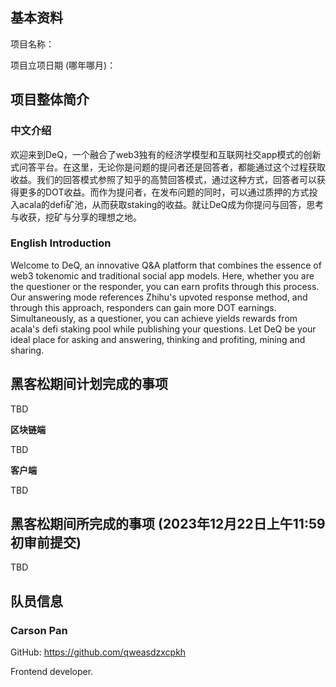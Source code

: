 ## 基本资料

项目名称：

项目立项日期 (哪年哪月)：

## 项目整体简介

### 中文介绍
欢迎来到DeQ，一个融合了web3独有的经济学模型和互联网社交app模式的创新式问答平台。在这里，无论你是问题的提问者还是回答者，都能通过这个过程获取收益。我们的回答模式参照了知乎的高赞回答模式，通过这种方式，回答者可以获得更多的DOT收益。而作为提问者，在发布问题的同时，可以通过质押的方式投入acala的defi矿池，从而获取staking的收益。就让DeQ成为你提问与回答，思考与收获，挖矿与分享的理想之地。

### English Introduction
Welcome to DeQ, an innovative Q&A platform that combines the essence of web3 tokenomic and traditional social app models. Here, whether you are the questioner or the responder, you can earn profits through this process. Our answering mode references Zhihu's upvoted response method, and through this approach, responders can gain more DOT earnings. Simultaneously, as a questioner, you can achieve yields rewards from acala's defi staking pool while publishing your questions. Let DeQ be your ideal place for asking and answering, thinking and profiting, mining and sharing.

## 黑客松期间计划完成的事项

TBD

**区块链端**

TBD

**客户端**

TBD


## 黑客松期间所完成的事项 (2023年12月22日上午11:59初审前提交)

TBD

## 队员信息

### Carson Pan

GitHub: https://github.com/qweasdzxcpkh

Frontend developer.